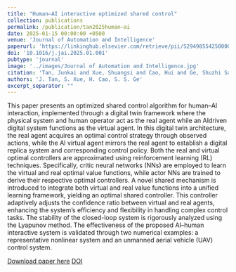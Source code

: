 ```yaml
---
title: "Human–AI interactive optimized shared control"
collection: publications
permalink: /publication/tan2025human–ai
date: 2025-01-15 00:00:00 +0500
venue: 'Journal of Automation and Intelligence'
paperurl: 'https://linkinghub.elsevier.com/retrieve/pii/S2949855425000024'
doi: '10.1016/j.jai.2025.01.001'
pubtype: 'journal'
image: '../images/Journal of Automation and Intelligence.jpg'
citation: 'Tan, Junkai and Xue, Shuangsi and Cao, Hui and Ge, Shuzhi Sam (2025). Human–AI interactive optimized shared control. Journal of Automation and Intelligence.'
authors: 'J. Tan, S. Xue, H. Cao, S. S. Ge'
excerpt_separator: ""
---
```

This paper presents an optimized shared control algorithm for human–AI interaction, implemented through a digital twin framework where the physical system and human operator act as the real agent while an AIdriven digital system functions as the virtual agent. In this digital twin architecture, the real agent acquires an optimal control strategy through observed actions, while the AI virtual agent mirrors the real agent to establish a digital replica system and corresponding control policy. Both the real and virtual optimal controllers are approximated using reinforcement learning (RL) techniques. Specifically, critic neural networks (NNs) are employed to learn the virtual and real optimal value functions, while actor NNs are trained to derive their respective optimal controllers. A novel shared mechanism is introduced to integrate both virtual and real value functions into a unified learning framework, yielding an optimal shared controller. This controller adaptively adjusts the confidence ratio between virtual and real agents, enhancing the system’s efficiency and flexibility in handling complex control tasks. The stability of the closed-loop system is rigorously analyzed using the Lyapunov method. The effectiveness of the proposed AI–human interactive system is validated through two numerical examples: a representative nonlinear system and an unmanned aerial vehicle (UAV) control system.

[Download paper here](https://linkinghub.elsevier.com/retrieve/pii/S2949855425000024)
[DOI](10.1016/j.jai.2025.01.001)
